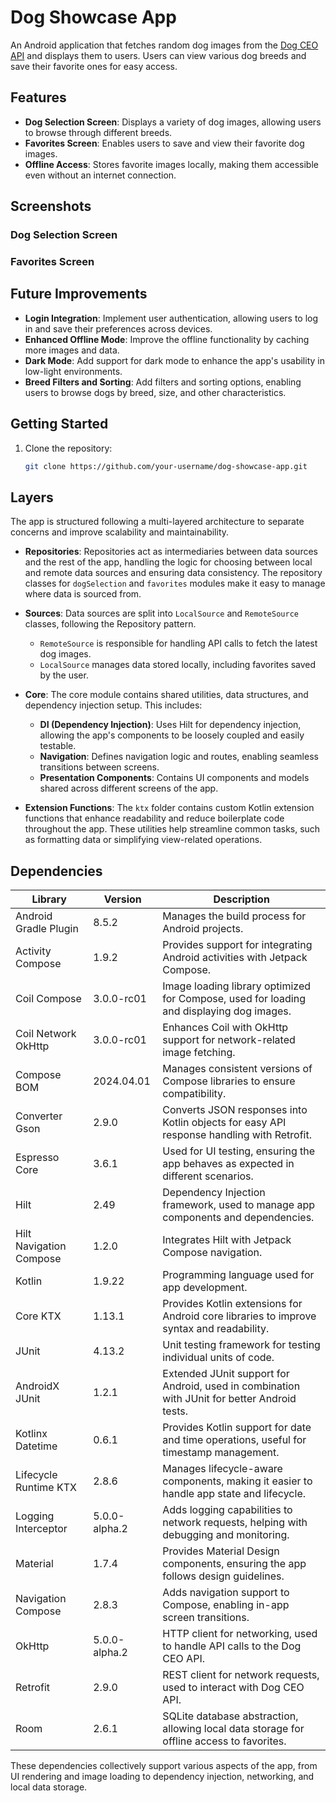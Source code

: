 # Dog Showcase App

An Android application that fetches random dog images from the [Dog CEO API](https://dog.ceo/dog-api/) and displays them to users. Users can view various dog breeds and save their favorite ones for easy access.

## Features

- **Dog Selection Screen**: Displays a variety of dog images, allowing users to browse through different breeds.
- **Favorites Screen**: Enables users to save and view their favorite dog images.
- **Offline Access**: Stores favorite images locally, making them accessible even without an internet connection.

## Screenshots

### Dog Selection Screen
<!-- ![Dog Selection Screen](path/to/dog_selection_screen.png) -->

### Favorites Screen
<!-- ![Favorites Screen](path/to/favorites_screen.png) -->

## Future Improvements

- **Login Integration**: Implement user authentication, allowing users to log in and save their preferences across devices.
- **Enhanced Offline Mode**: Improve the offline functionality by caching more images and data.
- **Dark Mode**: Add support for dark mode to enhance the app's usability in low-light environments.
- **Breed Filters and Sorting**: Add filters and sorting options, enabling users to browse dogs by breed, size, and other characteristics.

## Getting Started

1. Clone the repository:
   ```bash
   git clone https://github.com/your-username/dog-showcase-app.git

## Layers

The app is structured following a multi-layered architecture to separate concerns and improve scalability and maintainability.

- **Repositories**: Repositories act as intermediaries between data sources and the rest of the app, handling the logic for choosing between local and remote data sources and ensuring data consistency. The repository classes for `dogSelection` and `favorites` modules make it easy to manage where data is sourced from.

- **Sources**: Data sources are split into `LocalSource` and `RemoteSource` classes, following the Repository pattern.
    - `RemoteSource` is responsible for handling API calls to fetch the latest dog images.
    - `LocalSource` manages data stored locally, including favorites saved by the user.

- **Core**: The core module contains shared utilities, data structures, and dependency injection setup. This includes:
    - **DI (Dependency Injection)**: Uses Hilt for dependency injection, allowing the app's components to be loosely coupled and easily testable.
    - **Navigation**: Defines navigation logic and routes, enabling seamless transitions between screens.
    - **Presentation Components**: Contains UI components and models shared across different screens of the app.

- **Extension Functions**: The `ktx` folder contains custom Kotlin extension functions that enhance readability and reduce boilerplate code throughout the app. These utilities help streamline common tasks, such as formatting data or simplifying view-related operations.

## Dependencies

| Library                 | Version       | Description                                                                                  |
|-------------------------|---------------|----------------------------------------------------------------------------------------------|
| Android Gradle Plugin   | 8.5.2         | Manages the build process for Android projects.                                              |
| Activity Compose        | 1.9.2         | Provides support for integrating Android activities with Jetpack Compose.                    |
| Coil Compose            | 3.0.0-rc01    | Image loading library optimized for Compose, used for loading and displaying dog images.     |
| Coil Network OkHttp     | 3.0.0-rc01    | Enhances Coil with OkHttp support for network-related image fetching.                        |
| Compose BOM             | 2024.04.01    | Manages consistent versions of Compose libraries to ensure compatibility.                    |
| Converter Gson          | 2.9.0         | Converts JSON responses into Kotlin objects for easy API response handling with Retrofit.    |
| Espresso Core           | 3.6.1         | Used for UI testing, ensuring the app behaves as expected in different scenarios.            |
| Hilt                    | 2.49          | Dependency Injection framework, used to manage app components and dependencies.              |
| Hilt Navigation Compose | 1.2.0         | Integrates Hilt with Jetpack Compose navigation.                                             |
| Kotlin                  | 1.9.22        | Programming language used for app development.                                               |
| Core KTX                | 1.13.1        | Provides Kotlin extensions for Android core libraries to improve syntax and readability.     |
| JUnit                   | 4.13.2        | Unit testing framework for testing individual units of code.                                 |
| AndroidX JUnit          | 1.2.1         | Extended JUnit support for Android, used in combination with JUnit for better Android tests. |
| Kotlinx Datetime        | 0.6.1         | Provides Kotlin support for date and time operations, useful for timestamp management.       |
| Lifecycle Runtime KTX   | 2.8.6         | Manages lifecycle-aware components, making it easier to handle app state and lifecycle.      |
| Logging Interceptor     | 5.0.0-alpha.2 | Adds logging capabilities to network requests, helping with debugging and monitoring.        |
| Material                | 1.7.4         | Provides Material Design components, ensuring the app follows design guidelines.             |
| Navigation Compose      | 2.8.3         | Adds navigation support to Compose, enabling in-app screen transitions.                      |
| OkHttp                  | 5.0.0-alpha.2 | HTTP client for networking, used to handle API calls to the Dog CEO API.                     |
| Retrofit                | 2.9.0         | REST client for network requests, used to interact with Dog CEO API.                         |
| Room                    | 2.6.1         | SQLite database abstraction, allowing local data storage for offline access to favorites.    |

These dependencies collectively support various aspects of the app, from UI rendering and image loading to dependency injection, networking, and local data storage.

